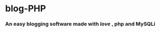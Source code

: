 <link href="https://maxcdn.bootstrapcdn.com/font-awesome/4.7.0/css/font-awesome.min.css" rel="stylesheet" integrity="sha384-wvfXpqpZZVQGK6TAh5PVlGOfQNHSoD2xbE+QkPxCAFlNEevoEH3Sl0sibVcOQVnN" crossorigin="anonymous">
<h1>blog-PHP</h1>
<h3>An easy blogging software made with <i class="fa fa-heart" aria-hidden="true">love</i>
, php and MySQLi</h3>
<br/><br/>
